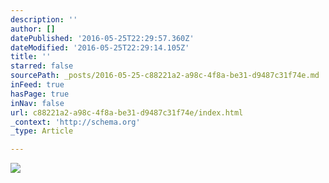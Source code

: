 ```yaml
---
description: ''
author: []
datePublished: '2016-05-25T22:29:57.360Z'
dateModified: '2016-05-25T22:29:14.105Z'
title: ''
starred: false
sourcePath: _posts/2016-05-25-c88221a2-a98c-4f8a-be31-d9487c31f74e.md
inFeed: true
hasPage: true
inNav: false
url: c88221a2-a98c-4f8a-be31-d9487c31f74e/index.html
_context: 'http://schema.org'
_type: Article

---
```

![](https://the-grid-user-content.s3-us-west-2.amazonaws.com/0d161f01-2d3f-4a7a-961f-15021f762c04.jpg)